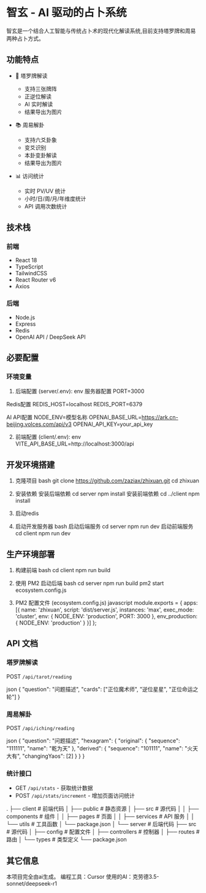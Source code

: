 # 智玄 - AI 驱动的占卜系统

智玄是一个结合人工智能与传统占卜术的现代化解读系统,目前支持塔罗牌和周易两种占卜方式。

## 功能特点

- 🎴 塔罗牌解读
  - 支持三张牌阵
  - 正逆位解读
  - AI 实时解读
  - 结果导出为图片

- 📚 周易解卦
  - 支持六爻卦象
  - 变爻识别
  - 本卦变卦解读
  - 结果导出为图片

- 📊 访问统计
  - 实时 PV/UV 统计
  - 小时/日/周/月/年维度统计
  - API 调用次数统计

## 技术栈

### 前端
- React 18
- TypeScript
- TailwindCSS
- React Router v6
- Axios

### 后端
- Node.js
- Express
- Redis
- OpenAI API / DeepSeek API

## 必要配置

### 环境变量

1. 后端配置 (server/.env):
env
服务器配置
PORT=3000

Redis配置
REDIS_HOST=localhost
REDIS_PORT=6379

AI API配置
NODE_ENV=模型名称
OPENAI_BASE_URL=https://ark.cn-beijing.volces.com/api/v3
OPENAI_API_KEY=your_api_key



2. 前端配置 (client/.env):
env
VITE_API_BASE_URL=http://localhost:3000/api

## 开发环境搭建

1. 克隆项目
bash
git clone https://github.com/zaziax/zhixuan.git
cd zhixuan

2. 安装依赖
安装后端依赖
cd server
npm install
安装前端依赖
cd ../client
npm install

3. 启动redis


4. 启动开发服务器
bash
启动后端服务
cd server
npm run dev
启动前端服务
cd client
npm run dev


## 生产环境部署

1. 构建前端
bash
cd client
npm run build

2. 使用 PM2 启动后端
bash
cd server
npm run build
pm2 start ecosystem.config.js

4. PM2 配置文件 (ecosystem.config.js)
javascript
module.exports = {
apps: [{
name: 'zhixuan',
script: 'dist/server.js',
instances: 'max',
exec_mode: 'cluster',
env: {
NODE_ENV: 'production',
PORT: 3000
},
env_production: {
NODE_ENV: 'production'
}
}]
};


## API 文档

### 塔罗牌解读
POST `/api/tarot/reading`

json
{
"question": "问题描述",
"cards": ["正位魔术师", "逆位星星", "正位命运之轮"]
}

### 周易解卦
POST `/api/iching/reading`

json
{
"question": "问题描述",
"hexagram": {
"original": {
"sequence": "111111",
"name": "乾为天"
},
"derived": {
"sequence": "101111",
"name": "火天大有",
"changingYaos": [2]
}
}
}

### 统计接口
- GET `/api/stats` - 获取统计数据
- POST `/api/stats/increment` - 增加页面访问统计

.
├── client # 前端代码
│ ├── public # 静态资源
│ ├── src # 源代码
│ │ ├── components # 组件
│ │ ├── pages # 页面
│ │ ├── services # API 服务
│ │ └── utils # 工具函数
│ └── package.json
│
└── server # 后端代码
├── src # 源代码
│ ├── config # 配置文件
│ ├── controllers # 控制器
│ ├── routes # 路由
│ └── types # 类型定义
└── package.json


## 其它信息
本项目完全由ai生成。
编程工具：Cursor
使用的AI：克劳德3.5-sonnet/deepseek-r1
